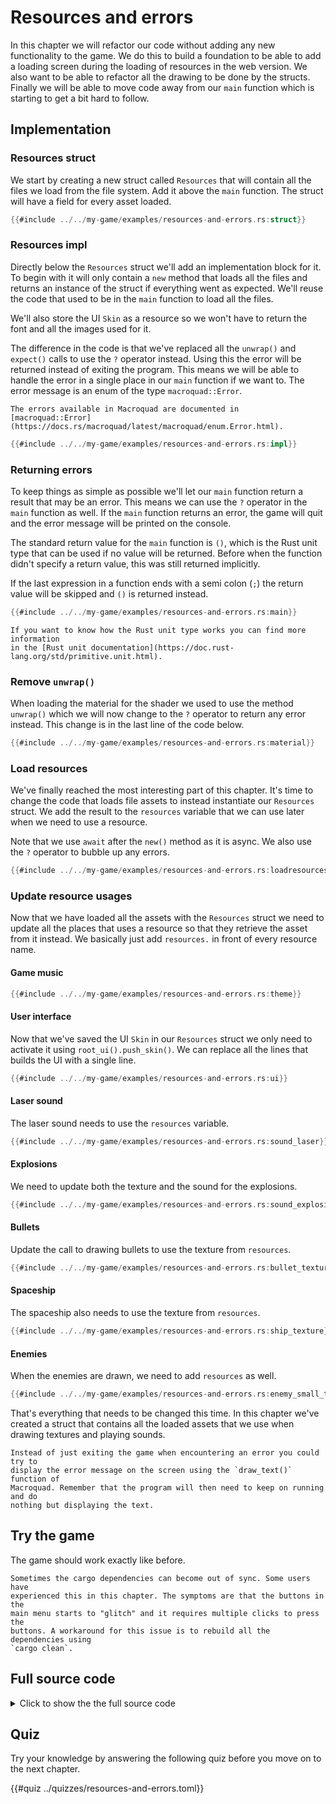 # Resources and errors

In this chapter we will refactor our code without adding any new functionality
to the game. We do this to build a foundation to be able to add a
loading screen during the loading of resources in the web version. We also
want to be able to refactor all the drawing to be done by the structs. Finally
we will be able to move code away from our `main` function which is starting
to get a bit hard to follow.

## Implementation

### Resources struct

We start by creating a new struct called `Resources` that will contain all the
files we load from the file system. Add it above the `main` function. The
struct will have a field for every asset loaded.

```rust
{{#include ../../my-game/examples/resources-and-errors.rs:struct}}
```

### Resources impl

Directly below the `Resources` struct we'll add an implementation block for it.
To begin with it will only contain a `new` method that loads all the files and
returns an instance of the struct if everything went as expected. We'll reuse
the code that used to be in the `main` function to load all the files.

We'll also store the UI `Skin` as a resource so we won't have to return the
font and all the images used for it.

The difference in the code is that we've replaced all the `unwrap()` and
`expect()` calls to use the `?` operator instead. Using this the error will be
returned instead of exiting the program. This means we will be able to handle
the error in a single place in our `main` function if we want to. The error
message is an enum of the type `macroquad::Error`.

```admonish info title="More information"
The errors available in Macroquad are documented in
[macroquad::Error](https://docs.rs/macroquad/latest/macroquad/enum.Error.html).
```

```rust
{{#include ../../my-game/examples/resources-and-errors.rs:impl}}
```

### Returning errors

To keep things as simple as possible we'll let our `main` function return a
result that may be an error. This means we can use the `?` operator in the
`main` function as well. If the `main` function returns an error, the game
will quit and the error message will be printed on the console.

The standard return value for the `main` function is `()`, which is the Rust
unit type that can be used if no value will be returned. Before when the
function didn't specify a return value, this was still returned implicitly.

If the last expression in a function ends with a semi colon (`;`) the return
value will be skipped and `()` is returned instead.

```rust [hl,2]
{{#include ../../my-game/examples/resources-and-errors.rs:main}}
```

```admonish info title="More information"
If you want to know how the Rust unit type works you can find more information
in the [Rust unit documentation](https://doc.rust-lang.org/std/primitive.unit.html).
```

### Remove `unwrap()`

When loading the material for the shader we used to use the method `unwrap()`
which we will now change to the `?` operator to return any error instead. This
change is in the last line of the code below.

```rust [hl,13]
{{#include ../../my-game/examples/resources-and-errors.rs:material}}
```

### Load resources

We've finally reached the most interesting part of this chapter. It's time to
change the code that loads file assets to instead instantiate our `Resources`
struct. We add the result to the `resources` variable that we can use later
when we need to use a resource.

Note that we use `await` after the `new()` method as it is async. We also use
the `?` operator to bubble up any errors.

```rust [hl,2]
{{#include ../../my-game/examples/resources-and-errors.rs:loadresources}}
```

### Update resource usages

Now that we have loaded all the assets with the `Resources` struct we need to
update all the places that uses a resource so that they retrieve the asset
from it instead. We basically just add `resources.` in front of every resource
name.

#### Game music

```rust [hl,2]
{{#include ../../my-game/examples/resources-and-errors.rs:theme}}
```

#### User interface

Now that we've saved the UI `Skin` in our `Resources` struct we only need to
activate it using `root_ui().push_skin()`. We can replace all the lines
that builds the UI with a single line.

```rust [hl,1]
{{#include ../../my-game/examples/resources-and-errors.rs:ui}}
```

#### Laser sound

The laser sound needs to use the `resources` variable.

```rust [hl,9]
{{#include ../../my-game/examples/resources-and-errors.rs:sound_laser}}
```

#### Explosions

We need to update both the texture and the sound for the explosions.

```rust [hl,4,9]
{{#include ../../my-game/examples/resources-and-errors.rs:sound_explosion}}
```

#### Bullets

Update the call to drawing bullets to use the texture from `resources`.

```rust [hl,3]
{{#include ../../my-game/examples/resources-and-errors.rs:bullet_texture}}
```

#### Spaceship

The spaceship also needs to use the texture from `resources`.

```rust [hl,3]
{{#include ../../my-game/examples/resources-and-errors.rs:ship_texture}}
```

#### Enemies

When the enemies are drawn, we need to add `resources` as well.

```rust [hl,3]
{{#include ../../my-game/examples/resources-and-errors.rs:enemy_small_texture}}
```

That's everything that needs to be changed this time. In this chapter we've
created a struct that contains all the loaded assets that we use when drawing
textures and playing sounds.

```admonish tip title="Challenge" class="challenge"
Instead of just exiting the game when encountering an error you could try to
display the error message on the screen using the `draw_text()` function of
Macroquad. Remember that the program will then need to keep on running and do
nothing but displaying the text.
```

## Try the game

The game should work exactly like before.

```admonish info title="More information"
Sometimes the cargo dependencies can become out of sync. Some users have
experienced this in this chapter. The symptoms are that the buttons in the
main menu starts to "glitch" and it requires multiple clicks to press the
buttons. A workaround for this issue is to rebuild all the dependencies using
`cargo clean`.
```

<div class="noprint">

## Full source code

<details>
  <summary>Click to show the the full source code</summary>

```rust
{{#include ../../my-game/examples/resources-and-errors.rs:all}}
```
</details>
</div>

<div class="noprint">

## Quiz

Try your knowledge by answering the following quiz before you move on to the
next chapter.

{{#quiz ../quizzes/resources-and-errors.toml}}

</div>
